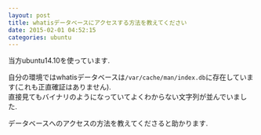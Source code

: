 ```yaml
---
layout: post
title: whatisデータベースにアクセスする方法を教えてください
date: 2015-02-01 04:52:15
categories: ubuntu
---
```

<!-- {% raw %} -->
<p>当方ubuntu14.10を使っています.</p>

<p>自分の環境ではwhatisデータベースは<code>/var/cache/man/index.db</code>に存在しています(これも正直確証はありません).<br>
直接見てもバイナリのようになっていてよくわからない文字列が並んでいました.</p>

<p>データベースへのアクセスの方法を教えてくださると助かります.</p>
<!-- {% endraw %} -->
